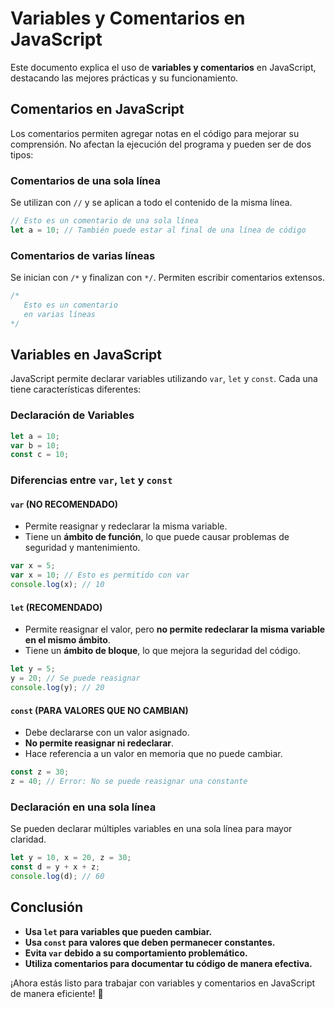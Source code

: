 # Variables y Comentarios en JavaScript

Este documento explica el uso de **variables y comentarios** en JavaScript, destacando las mejores prácticas y su funcionamiento.

## Comentarios en JavaScript

Los comentarios permiten agregar notas en el código para mejorar su comprensión. No afectan la ejecución del programa y pueden ser de dos tipos:

### Comentarios de una sola línea
Se utilizan con `//` y se aplican a todo el contenido de la misma línea.
```javascript
// Esto es un comentario de una sola línea
let a = 10; // También puede estar al final de una línea de código
```

### Comentarios de varias líneas
Se inician con `/*` y finalizan con `*/`. Permiten escribir comentarios extensos.
```javascript
/* 
   Esto es un comentario
   en varias líneas
*/
```

## Variables en JavaScript

JavaScript permite declarar variables utilizando `var`, `let` y `const`. Cada una tiene características diferentes:

### Declaración de Variables
```javascript
let a = 10;
var b = 10;
const c = 10;
```

### Diferencias entre `var`, `let` y `const`

#### `var` (NO RECOMENDADO)
- Permite reasignar y redeclarar la misma variable.
- Tiene un **ámbito de función**, lo que puede causar problemas de seguridad y mantenimiento.
```javascript
var x = 5;
var x = 10; // Esto es permitido con var
console.log(x); // 10
```

#### `let` (RECOMENDADO)
- Permite reasignar el valor, pero **no permite redeclarar la misma variable en el mismo ámbito**.
- Tiene un **ámbito de bloque**, lo que mejora la seguridad del código.
```javascript
let y = 5;
y = 20; // Se puede reasignar
console.log(y); // 20
```

#### `const` (PARA VALORES QUE NO CAMBIAN)
- Debe declararse con un valor asignado.
- **No permite reasignar ni redeclarar**.
- Hace referencia a un valor en memoria que no puede cambiar.
```javascript
const z = 30;
z = 40; // Error: No se puede reasignar una constante
```

### Declaración en una sola línea
Se pueden declarar múltiples variables en una sola línea para mayor claridad.
```javascript
let y = 10, x = 20, z = 30;
const d = y + x + z;
console.log(d); // 60
```

## Conclusión
- **Usa `let` para variables que pueden cambiar.**
- **Usa `const` para valores que deben permanecer constantes.**
- **Evita `var` debido a su comportamiento problemático.**
- **Utiliza comentarios para documentar tu código de manera efectiva.**

¡Ahora estás listo para trabajar con variables y comentarios en JavaScript de manera eficiente! 🚀